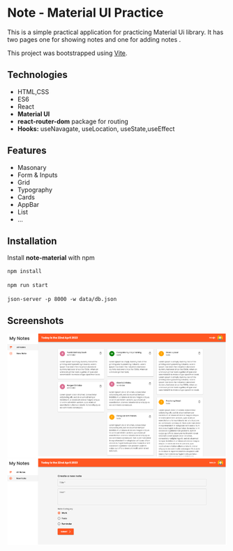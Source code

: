 # Note - Material UI Practice

This is a simple practical application for practicing Material Ui library. It has two pages one for showing notes and one for adding notes .

This project was bootstrapped using [Vite](https://vitejs.dev/).

## Technologies

- HTML,CSS
- ES6
- React
- **Material UI**
- **react-router-dom** package for routing
- **Hooks:** useNavagate, useLocation, useState,useEffect

## Features

- Masonary
- Form & Inputs
- Grid
- Typography
- Cards
- AppBar
- List
- ...

## Installation

Install **note-material** with npm

```shell
npm install

npm run start

json-server -p 8000 -w data/db.json
```

## Screenshots

![Cover](./public/note.png)
![Cover](./public/form.png)
